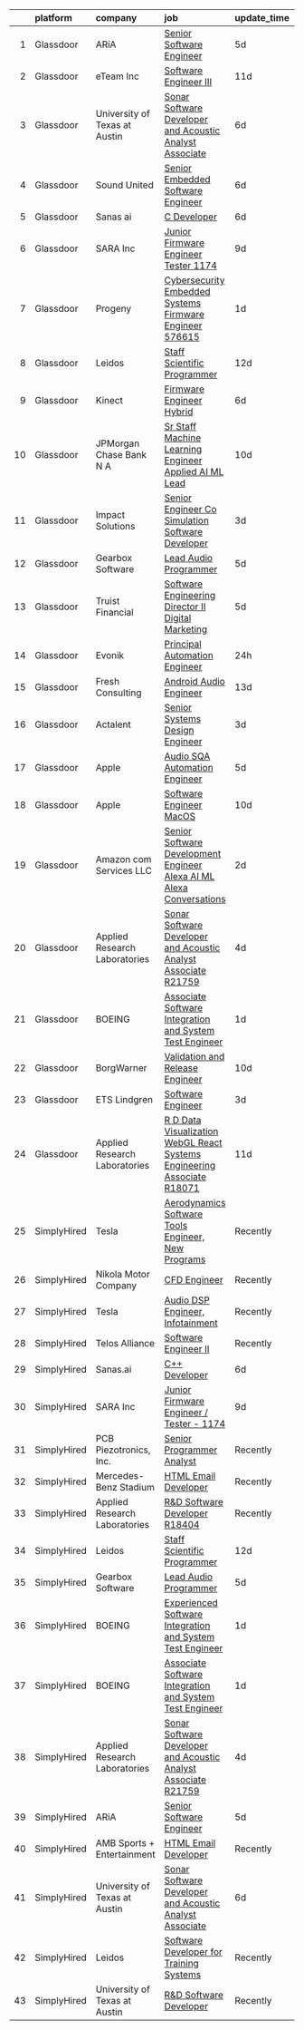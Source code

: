 

|    | platform    | company                       | job                                                                                                                                                                                                                                                                                                                                                                                                                                                                                                                                                                                                                                                                                                                                                                                                                                                                                                                                                                                                                                                                                                                                                                                                                                                                                                                                                                             | update_time   | location                |
|---:|:------------|:------------------------------|:--------------------------------------------------------------------------------------------------------------------------------------------------------------------------------------------------------------------------------------------------------------------------------------------------------------------------------------------------------------------------------------------------------------------------------------------------------------------------------------------------------------------------------------------------------------------------------------------------------------------------------------------------------------------------------------------------------------------------------------------------------------------------------------------------------------------------------------------------------------------------------------------------------------------------------------------------------------------------------------------------------------------------------------------------------------------------------------------------------------------------------------------------------------------------------------------------------------------------------------------------------------------------------------------------------------------------------------------------------------------------------|:--------------|:------------------------|
|  1 | Glassdoor   | ARiA                          | [Senior Software Engineer](https://www.glassdoor.com/partner/jobListing.htm?pos=102&ao=1110586&s=58&guid=00000182c985da18816a7f5a89289b89&src=GD_JOB_AD&t=SR&vt=w&ea=1&cs=1_f5ddc51f&cb=1661238369100&jobListingId=1008076713969&cpc=BAB9AA3F436D8911&jrtk=3-0-1gb4obmi1jrp0801-1gb4obmilgagk800-a2788589c076f59c--6NYlbfkN0ACu_hgM4mYOpGjE6TXudS1eLEYdlotK5aSiNrSIRlNjkkh_z-L-is4x54yXDm2KRsb-mtVs3lKT5u3SJdqLqnwYoxrpCimy5LFfZyt9ttTGVU61pPJmUA1KW-g9Q9gKF2IYCC3xiHVVy9PrVBjM_QDYyjIcjrjj_Ylt-4VwcdsEXVk_3IGctwleoMyUsUDh3uv-Jdf0SQfu386vqDmDOsxg8bOx923RgapK7OAC191psl-DgKbo3ecZ2qqtoK9Oq02XD9mdptE1DBq2HOusTmEXMcBa_7PQY2ISUpMmAMaL6Jiwte9sqFM2paj3_LdSgjx3HUofocLb3WWuRVl6RX4ISGG2T-GbbE6QPP0ulFsbAYYAeQUIhXA3unOSa2hap2r3Ce8OqlyWmVz0ggbx1xD-HrLRcCCzJTnO2LspNLIgEqQLcZCXuN_38HRJyRBZWyXmwsRLihSoVyRjMqfhy7sp5N_MmLl1EmIgcdDOj3uXQ90bLYyLGOaIwYNHzl2NceirvufFlnRbQ%3D%3D)                                                                                                                                                                                                                                                                                                                                                                                                                                                                                                 | 5d            | Seattle, WA             |
|  2 | Glassdoor   | eTeam Inc                     | [Software Engineer III](https://www.glassdoor.com/partner/jobListing.htm?pos=116&ao=1136043&s=58&guid=00000182c985da18816a7f5a89289b89&src=GD_JOB_AD&t=SR&vt=w&cs=1_a17b8267&cb=1661238369105&jobListingId=1008067476907&jrtk=3-0-1gb4obmi1jrp0801-1gb4obmilgagk800-76156044c42b91c6-)                                                                                                                                                                                                                                                                                                                                                                                                                                                                                                                                                                                                                                                                                                                                                                                                                                                                                                                                                                                                                                                                                          | 11d           | Redmond, WA             |
|  3 | Glassdoor   | University of Texas at Austin | [Sonar Software Developer and Acoustic Analyst Associate](https://www.glassdoor.com/partner/jobListing.htm?pos=107&ao=1136043&s=58&guid=00000182c985da18816a7f5a89289b89&src=GD_JOB_AD&t=SR&vt=w&cs=1_bb918778&cb=1661238369104&jobListingId=1008073636533&jrtk=3-0-1gb4obmi1jrp0801-1gb4obmilgagk800-557bf31c862cf06c-)                                                                                                                                                                                                                                                                                                                                                                                                                                                                                                                                                                                                                                                                                                                                                                                                                                                                                                                                                                                                                                                        | 6d            | Austin, TX              |
|  4 | Glassdoor   | Sound United                  | [Senior Embedded Software Engineer](https://www.glassdoor.com/partner/jobListing.htm?pos=119&ao=1136043&s=58&guid=00000182c985da18816a7f5a89289b89&src=GD_JOB_AD&t=SR&vt=w&ea=1&cs=1_9ab46fc2&cb=1661238369105&jobListingId=1008074260185&jrtk=3-0-1gb4obmi1jrp0801-1gb4obmilgagk800-dd7cd970e5418278-)                                                                                                                                                                                                                                                                                                                                                                                                                                                                                                                                                                                                                                                                                                                                                                                                                                                                                                                                                                                                                                                                         | 6d            | Carlsbad, CA            |
|  5 | Glassdoor   | Sanas ai                      | [C   Developer](https://www.glassdoor.com/partner/jobListing.htm?pos=109&ao=1136043&s=58&guid=00000182c985da18816a7f5a89289b89&src=GD_JOB_AD&t=SR&vt=w&ea=1&cs=1_4aba78d7&cb=1661238369104&jobListingId=1008074411728&jrtk=3-0-1gb4obmi1jrp0801-1gb4obmilgagk800-563477269a9ebbed-)                                                                                                                                                                                                                                                                                                                                                                                                                                                                                                                                                                                                                                                                                                                                                                                                                                                                                                                                                                                                                                                                                             | 6d            | Remote                  |
|  6 | Glassdoor   | SARA Inc                      | [Junior Firmware Engineer   Tester   1174](https://www.glassdoor.com/partner/jobListing.htm?pos=110&ao=1136043&s=58&guid=00000182c985da18816a7f5a89289b89&src=GD_JOB_AD&t=SR&vt=w&ea=1&cs=1_b946e206&cb=1661238369104&jobListingId=1008069954036&jrtk=3-0-1gb4obmi1jrp0801-1gb4obmilgagk800-64dfa2a4b43075ce-)                                                                                                                                                                                                                                                                                                                                                                                                                                                                                                                                                                                                                                                                                                                                                                                                                                                                                                                                                                                                                                                                  | 9d            | Colorado Springs, CO    |
|  7 | Glassdoor   | Progeny                       | [Cybersecurity Embedded Systems Firmware Engineer  576615 ](https://www.glassdoor.com/partner/jobListing.htm?pos=115&ao=1136043&s=58&guid=00000182c985da18816a7f5a89289b89&src=GD_JOB_AD&t=SR&vt=w&cs=1_98273ff9&cb=1661238369105&jobListingId=1008084335081&jrtk=3-0-1gb4obmi1jrp0801-1gb4obmilgagk800-f26ff092426987d8-)                                                                                                                                                                                                                                                                                                                                                                                                                                                                                                                                                                                                                                                                                                                                                                                                                                                                                                                                                                                                                                                      | 1d            | Manassas, VA            |
|  8 | Glassdoor   | Leidos                        | [Staff Scientific Programmer](https://www.glassdoor.com/partner/jobListing.htm?pos=103&ao=1110586&s=58&guid=00000182c985da18816a7f5a89289b89&src=GD_JOB_AD&t=SR&vt=w&cs=1_313a253a&cb=1661238369102&jobListingId=1008066059719&cpc=BAEB662971763A76&jrtk=3-0-1gb4obmi1jrp0801-1gb4obmilgagk800-f01aa690faf0e7e3--6NYlbfkN0CZUO70VSdYKA8PR3jfrSh5ljhqJhfDt0PzQCMubt8cRihWbmqO_-Ccw6DGinMZCyJt_YKR6V0vctQ24BFiRPZI5zdu9Yv7_EMhU6GOGyTXAFkmAa8ToMlARIfTe6S5TxMnLyUt2FJ5uLTzFOZIQiwK105pd0wNynFLQtgWh5Iiz6P4Q2NPq-eP6rkLj6f4qyIdaPh0SziO1gY10tti4n7V1q2vdSkJ8o77P-qFQcUe1frcu3vvOyyIdM2i3XFggQFm8Me_DWRczrqiVSdDjMuDfJ45_9HU6fUPHsVAzuRulQNsnTWnbHyvMI-M63WvmJPMbwviaCX_ggWM8N3LOvxmR_kH8s8TneurXhccecBlulDAfQMVtaQMllmDCjF9UCSmkw7G3FP5tt86MKhBaa3Hz3XVCiRhgwJcYNq2qFD3k92wuWHHjs7tK2SLnhiX2h0TuTzUBrc_EVZMFeEAzVfDD1CrjneKST3JVjxQ32WgyGt5EkRoloVA9nRHUQswKUtKolNcEO0LUs3ao7Euwbs4s_9fxGoyZAM71MxIfh2ZtYyflhXdVRErnNxzTHnBbWs1LJO0Dxdv1TfHelJ1LMMDWyJkrGaCUuUahvTQ0F0KSG8gPqmorNjImo8Wwub3bfw%3D)                                                                                                                                                                                                                                                                                                                                                                                 | 12d           | Bethesda, MD            |
|  9 | Glassdoor   | Kinect                        | [Firmware Engineer  Hybrid ](https://www.glassdoor.com/partner/jobListing.htm?pos=117&ao=1136043&s=58&guid=00000182c985da18816a7f5a89289b89&src=GD_JOB_AD&t=SR&vt=w&cs=1_a876464f&cb=1661238369105&jobListingId=1008074388877&jrtk=3-0-1gb4obmi1jrp0801-1gb4obmilgagk800-103bcc3f42df94fd-)                                                                                                                                                                                                                                                                                                                                                                                                                                                                                                                                                                                                                                                                                                                                                                                                                                                                                                                                                                                                                                                                                     | 6d            | Torrance, CA            |
| 10 | Glassdoor   | JPMorgan Chase Bank  N A      | [Sr  Staff Machine Learning Engineer   Applied AI ML Lead](https://www.glassdoor.com/partner/jobListing.htm?pos=122&ao=1136043&s=58&guid=00000182c985da18816a7f5a89289b89&src=GD_JOB_AD&t=SR&vt=w&cs=1_6d060900&cb=1661238369105&jobListingId=1008069501974&jrtk=3-0-1gb4obmi1jrp0801-1gb4obmilgagk800-ddf042cae399db77-)                                                                                                                                                                                                                                                                                                                                                                                                                                                                                                                                                                                                                                                                                                                                                                                                                                                                                                                                                                                                                                                       | 10d           | Palo Alto, CA           |
| 11 | Glassdoor   | Impact Solutions              | [Senior Engineer   Co Simulation Software Developer](https://www.glassdoor.com/partner/jobListing.htm?pos=111&ao=1136043&s=58&guid=00000182c985da18816a7f5a89289b89&src=GD_JOB_AD&t=SR&vt=w&cs=1_fc2def45&cb=1661238369104&jobListingId=1008080239721&jrtk=3-0-1gb4obmi1jrp0801-1gb4obmilgagk800-236ab9176abf0beb-)                                                                                                                                                                                                                                                                                                                                                                                                                                                                                                                                                                                                                                                                                                                                                                                                                                                                                                                                                                                                                                                             | 3d            | Westmont, CA            |
| 12 | Glassdoor   | Gearbox Software              | [Lead Audio Programmer](https://www.glassdoor.com/partner/jobListing.htm?pos=113&ao=1136043&s=58&guid=00000182c985da18816a7f5a89289b89&src=GD_JOB_AD&t=SR&vt=w&ea=1&cs=1_0a8cc98f&cb=1661238369104&jobListingId=1008075670917&jrtk=3-0-1gb4obmi1jrp0801-1gb4obmilgagk800-c45f58806ecb37b3-)                                                                                                                                                                                                                                                                                                                                                                                                                                                                                                                                                                                                                                                                                                                                                                                                                                                                                                                                                                                                                                                                                     | 5d            | Frisco, TX              |
| 13 | Glassdoor   | Truist Financial              | [Software Engineering Director II  Digital Marketing](https://www.glassdoor.com/partner/jobListing.htm?pos=121&ao=1136043&s=58&guid=00000182c985da18816a7f5a89289b89&src=GD_JOB_AD&t=SR&vt=w&cs=1_1b3a864e&cb=1661238369105&jobListingId=1008075701732&jrtk=3-0-1gb4obmi1jrp0801-1gb4obmilgagk800-cfe9190ec3adce52-)                                                                                                                                                                                                                                                                                                                                                                                                                                                                                                                                                                                                                                                                                                                                                                                                                                                                                                                                                                                                                                                            | 5d            | Charlotte, NC           |
| 14 | Glassdoor   | Evonik                        | [Principal Automation Engineer](https://www.glassdoor.com/partner/jobListing.htm?pos=120&ao=1136043&s=58&guid=00000182c985da18816a7f5a89289b89&src=GD_JOB_AD&t=SR&vt=w&cs=1_46860624&cb=1661238369105&jobListingId=1008085893965&jrtk=3-0-1gb4obmi1jrp0801-1gb4obmilgagk800-4085108a0dc58fc7-)                                                                                                                                                                                                                                                                                                                                                                                                                                                                                                                                                                                                                                                                                                                                                                                                                                                                                                                                                                                                                                                                                  | 24h           | Lafayette, IN           |
| 15 | Glassdoor   | Fresh Consulting              | [Android Audio Engineer](https://www.glassdoor.com/partner/jobListing.htm?pos=118&ao=1136043&s=58&guid=00000182c985da18816a7f5a89289b89&src=GD_JOB_AD&t=SR&vt=w&cs=1_2053dc65&cb=1661238369105&jobListingId=1008062575835&jrtk=3-0-1gb4obmi1jrp0801-1gb4obmilgagk800-af52dc3770e6fc68-)                                                                                                                                                                                                                                                                                                                                                                                                                                                                                                                                                                                                                                                                                                                                                                                                                                                                                                                                                                                                                                                                                         | 13d           | Newark, NJ              |
| 16 | Glassdoor   | Actalent                      | [Senior Systems Design Engineer](https://www.glassdoor.com/partner/jobListing.htm?pos=106&ao=1110586&s=58&guid=00000182c985da18816a7f5a89289b89&src=GD_JOB_AD&t=SR&vt=w&ea=1&cs=1_88d956d0&cb=1661238369104&jobListingId=1008082154130&cpc=6FC5BA77C9A4CD78&jrtk=3-0-1gb4obmi1jrp0801-1gb4obmilgagk800-3ee935f12055bebf--6NYlbfkN0ChYVx_I3yfZ_JDY3EFoivtqvi_stwnZ_kRt8Dowt_l_d1ydueao4NE-oUleRJ4yhgNvMCovnkSLx_gOWQuw49DALTcXQHfd2nu0SMoKADl3ge4XvzDR-2QtvDjVdOH0KryGrDCG9HoAAP570T7vLdY7yZgWmZohUIyq7sGpFmNYGNYdZKlav16WNubXxMc5jQy96i0ytZoV7y7d10I7urBMRDO3jT4_X6Qmf4e_PObg_d90YYO0cvk_XnOqbF3BLx74_upJbBxOs_nNiKTe3g9z90orzwBDVuCe7FoUNDzWw-treUhC9zJuNrBX1RzEK6LNgkhNnad_NlTeG78gDgWGHmhTE2AgKaoyN92qc42_j8eSq8Gblem_i8fDQdFcbvInO4Rg0NzFch1Cu2QzeAcLF76sOGwSS3tSRS4GXlrwizUzo2Dan6Cs2lmK_iqZeSQCVeaWmhZ6TwjYEO-Am51kFkG12ru4fb7cOisqDAaUOrcAhj01yTSeT-rrXFgx3fdNRbhm_JlOwDAy8w0EQ6B1k0VkUUTj-IIAqDMn9369cNTnRWJpuzv-kzBIUkn0m-nqtuwsW-khR3xYtXl-lYjqijYVi8Ov1FP0nJ7tUlVP9wzDQGT3H-g9brx5mrMariJhRCEU0HmoMM9iuwoJuvJid40XI8OBa4LLpatPw7Rk2FnmG3j1Upz_CU5xUGGHnQSEnVJyaEhZuESaM92eHlQc7hTFtgqxNaA58_LOixg97Y4JbQq3QkQG-EDHlq3xyJd_B-mKirLsuPyM28phV4DZ1bU0cFiU5ACkdoU_NfUSZvVzWOGz5OuyqfCWEb68c6xLtxk_D8Tn0dKv3GHNHKGzP8WRDe1tSmVwUfwLuLW8jqaC54UMnTC9l6j13gqO3sT7Tv0ZdaCZ7iYQEmhSlAzpcdJm2iq68yq0OUOdovLCj29IFf3jsqK7zErR2Qbfv4z-zO1hlcKgQVUBmF9Oi0lqUcvu_I8Xnw%3D)         | 3d            | Eden Prairie, MN        |
| 17 | Glassdoor   | Apple                         | [Audio SQA Automation Engineer](https://www.glassdoor.com/partner/jobListing.htm?pos=104&ao=1110586&s=58&guid=00000182c985da18816a7f5a89289b89&src=GD_JOB_AD&t=SR&vt=w&cs=1_9b55f1cb&cb=1661238369103&jobListingId=1008077467954&cpc=9908D8D4413DBB8A&jrtk=3-0-1gb4obmi1jrp0801-1gb4obmilgagk800-94617c2e69ccdb85--6NYlbfkN0BvKrLyj5gPmtZO9T8euul8TCxuuKNOtzRJOomxnwSEodTz2Bc-sPZlO_uSwsktAehyhpH_b5XB4pQ4gJl8xJEpeo_T0qhVb60qZO6qO2cVHeb-hgs3ByKEdTSig5N3fdwrJdCZ8YXDt79ItF1Z4g5r62mZ12-8HuupcFYBeFlKArmWD0zuxad19aJHU-zn2ARuUwizheinv1bKiuc2Gf7USdOg9USxQ5leP-DUGUFMH-YAxE3-yxD8WObdxtvHqNL6nOfigeURUlf5Au619RF9Rc4Lw4bKRyQD6P6bpqYg8B0wY5K3zfAppqXWo_taPB1WoneS9Kx1s8U-OwzNdQ-d_QtfnmsNJjTO92EYJ3ON-SuyG04sBzr-mudH8xywy0WFCIU3c0-E2JcpHXDbe0VyHkMp29p0-2h7ZwbCSz_9Gd-A1mDhXGIOf6INDSNRxC3AuN56P0e2b3rQgLC5cYTT9LnZrneEZA3P-nHoEKzFuaPt-Ir699gdL3Z_hCKI_Xa9m7U3ObSWVBean-2r3yeGICfCctM5OmKbgdjWmyQFa7x6Fv3NO9pb-YDIFhhnMbHW3a33S7k45DR2zeGP4EGg2RmZpXdRCJlJfluMeP_llZ8OxU4QoqMRAFWBO6zHPqDfTOfUBL7wjNlY1Qafie0qSilN4_e7O3Oa_OQrDZlD4AWzchinHAelSqFniNiQZo8TYWUK3x_lmCnOEDHDgeR8Fx1pkMXTWOkImFe4R-llENCtHSy_bphop5wEkMPcTz6WwxcW_4_HGE1j_fPIICPf4b_eXkUSyYX7TvJLgdNhsF3280FROZykBnMHvbu7bBP_qM76yzpvkx5VzikMv98aV0xqm7Cu9F4Q-wHCDX-Zy8zMWSSYZLLxUETwCL7VKlr2uDRkgplHH_aggOjvB-7AAfjHnMzevpPm4e_AEOjmXXKY6UZBSzbVexd5HSH-WBLKe8ZszzFcW2ZqB8hjixAGiD6r-TlbV_f-EKtRqGXivQ%3D%3D) | 5d            | Cupertino, CA           |
| 18 | Glassdoor   | Apple                         | [Software Engineer  MacOS](https://www.glassdoor.com/partner/jobListing.htm?pos=105&ao=1110586&s=58&guid=00000182c985da18816a7f5a89289b89&src=GD_JOB_AD&t=SR&vt=w&cs=1_a8057a70&cb=1661238369104&jobListingId=1008068025800&cpc=2CAED5C921A5F994&jrtk=3-0-1gb4obmi1jrp0801-1gb4obmilgagk800-ad73f583b4a29d1a--6NYlbfkN0BvKrLyj5gPmtZO9T8euul8TCxuuKNOtzRJOomxnwSEodTz2Bc-sPZlO_uSwsktAejGc-DoQJdS-PrdFq9TbnobjDQ8oeLIB-iwglNz9RqcjIRpn9Ul-TcyyDpl9ie3uhKqQR0NkVcIuCX8D5BwCeCgJvYDarahhdz6OMaJs7sc5KbcAFrXuiReAT8rLLzbfvp-SYCYYsTb6pT1zJVBAfSOVDtDfBt2JwqytbCUd5y_nDOeF8Do3mCY6hbM5Px46sPVr7Ef5r4tyqWULYq51VBFxkI6kBYmBPJ2ycJ0fQemAfwhWStIR0gQeNAxS1rxTZRoYwOfYpxVAnv0s6d4VdOYfsgUgxPHUzhYbJgx6lpX4qLYuC0PyiMNI2VtF65y8jgEXZaz9fZDzwlBYONzShE2j8CFigQ7eamYaR9wyohSU8CfubaPJchnM3xRKyILBwHYCdQ2od3gJOjjlEHyFb2nJjvL7Onewu8P9iGmeOlMtT1fBV5TEn7kVbXHfHU_EJ1i_0mIAG6TCuYGW6crn-e92Pmckf9eWZst1-JSU_q1yIm0Ojctadf_AgQQC97N6PrHCX6_voFEq6uBhVn1z-EJZMJpHjpz0-Rr4wfRrPBD_-KgYnvgG0uHEBfl_Uv_vlXh-taTP2qFdz-S4peSQimWwmRMke2ca9ZD0GztedaLvcSm1-1eB8xUlTqHwwu73oNS1zL2dAvOQ-Hxrgaa5DNKsRThvmLERtmAyEk6WsvtzmJSsZ0Esczi5WSKq9hk8AsOC_Y8KV_Y3V2O5zn9ZPiCmrOWSebzW4g6flAYZBwBwIM3DEWBMIhbta37zOncQAtK_bfc35HkJWdzcxuPTG7i0sFZZg0iCb9diBOidy7fjGvvAur6n6j6aXaYYo87Bnonzir681ujbuHsorkQyVTPm6lT96pcHo7O-nVtAfoiJXmsH7gf4XC1hEuh2Mjc9r_QoDnNyoW5wQ%3D%3D)                                      | 10d           | Cupertino, CA           |
| 19 | Glassdoor   | Amazon com Services LLC       | [Senior Software Development Engineer   Alexa AI ML  Alexa Conversations](https://www.glassdoor.com/partner/jobListing.htm?pos=123&ao=1136043&s=58&guid=00000182c985da18816a7f5a89289b89&src=GD_JOB_AD&t=SR&vt=w&cs=1_c6bd558e&cb=1661238369105&jobListingId=1008082335885&jrtk=3-0-1gb4obmi1jrp0801-1gb4obmilgagk800-c6085463f819543b-)                                                                                                                                                                                                                                                                                                                                                                                                                                                                                                                                                                                                                                                                                                                                                                                                                                                                                                                                                                                                                                        | 2d            | Manhattan Beach, CA     |
| 20 | Glassdoor   | Applied Research Laboratories | [Sonar Software Developer and Acoustic Analyst Associate R21759](https://www.glassdoor.com/partner/jobListing.htm?pos=108&ao=1136043&s=58&guid=00000182c985da18816a7f5a89289b89&src=GD_JOB_AD&t=SR&vt=w&ea=1&cs=1_f599eb15&cb=1661238369104&jobListingId=1008079563887&jrtk=3-0-1gb4obmi1jrp0801-1gb4obmilgagk800-76040ab509fd8174-)                                                                                                                                                                                                                                                                                                                                                                                                                                                                                                                                                                                                                                                                                                                                                                                                                                                                                                                                                                                                                                            | 4d            | Austin, TX              |
| 21 | Glassdoor   | BOEING                        | [Associate Software Integration and System Test Engineer](https://www.glassdoor.com/partner/jobListing.htm?pos=101&ao=1110586&s=58&guid=00000182c985da18816a7f5a89289b89&src=GD_JOB_AD&t=SR&vt=w&cs=1_acd4ec40&cb=1661238369098&jobListingId=1008084024147&cpc=0C1A14C72F2C651E&jrtk=3-0-1gb4obmi1jrp0801-1gb4obmilgagk800-c4b89f33ff81cebd--6NYlbfkN0BddK4H-tsabPiX3BvkwhvbvP4OkLNzlRX6egXJy9Hb11ERhvpR4KXHiogI9i6BJrmL9mCIctI3OI8xezpdRKckdD8NP5ULW-lCU7ofa3mSuKC4tXuB8e_eD0NxW0m06YHN7aby12DNC2j7TKq8g8ZXg-_DLN_30hOAO_pWvRt3hpoCNZJZhs6qcLXKPkMj7U_lrvrUCDx-Ak-IHyLSmkQgmVzAJwxtTUyz-7ek0bIQNfBiz-ArCtt9R4hTo78QmqvJ4gsoJkVEgCxsATS5rA4maOZv5LDnJJ4DrNn376ZKvAYGpaBJqGMBWeHArUxYy8Q7BIhIU1O4kIXbzXjaYyubLLSI6uH6lK9_Dl2iQK8Y_d61l9RwlU4c5lGy3YNo633vhFSAE0MK0t_rPNdQB4UW76ZbU0lietwQYDvBls3Xa460utWI5qr7d4lcz7potGI%3D)                                                                                                                                                                                                                                                                                                                                                                                                                                                                                                                                                     | 1d            | Kent, WA                |
| 22 | Glassdoor   | BorgWarner                    | [Validation and Release Engineer](https://www.glassdoor.com/partner/jobListing.htm?pos=124&ao=1136043&s=58&guid=00000182c985da18816a7f5a89289b89&src=GD_JOB_AD&t=SR&vt=w&cs=1_bf4d654d&cb=1661238369105&jobListingId=1008068178685&jrtk=3-0-1gb4obmi1jrp0801-1gb4obmilgagk800-6d8564b69b8b1c54-)                                                                                                                                                                                                                                                                                                                                                                                                                                                                                                                                                                                                                                                                                                                                                                                                                                                                                                                                                                                                                                                                                | 10d           | Arden, NC               |
| 23 | Glassdoor   | ETS Lindgren                  | [Software Engineer](https://www.glassdoor.com/partner/jobListing.htm?pos=112&ao=1136043&s=58&guid=00000182c985da18816a7f5a89289b89&src=GD_JOB_AD&t=SR&vt=w&ea=1&cs=1_4ae18dd6&cb=1661238369104&jobListingId=1008081620614&jrtk=3-0-1gb4obmi1jrp0801-1gb4obmilgagk800-56a5d2f761984c64-)                                                                                                                                                                                                                                                                                                                                                                                                                                                                                                                                                                                                                                                                                                                                                                                                                                                                                                                                                                                                                                                                                         | 3d            | Cedar Park, TX          |
| 24 | Glassdoor   | Applied Research Laboratories | [R D Data Visualization WebGL React Systems Engineering Associate R18071](https://www.glassdoor.com/partner/jobListing.htm?pos=114&ao=1136043&s=58&guid=00000182c985da18816a7f5a89289b89&src=GD_JOB_AD&t=SR&vt=w&ea=1&cs=1_888a01f0&cb=1661238369104&jobListingId=1008067389950&jrtk=3-0-1gb4obmi1jrp0801-1gb4obmilgagk800-be1df7a43717da83-)                                                                                                                                                                                                                                                                                                                                                                                                                                                                                                                                                                                                                                                                                                                                                                                                                                                                                                                                                                                                                                   | 11d           | Austin, TX              |
| 25 | SimplyHired | Tesla                         | [Aerodynamics Software Tools Engineer, New Programs](https://www.simplyhired.com/job/zO8gcthxFQqgNmwD9bdYUrhRy13Ovr3XTHhU0ibGJoZo7L7tcfLxOw?q=acoustic+developer)                                                                                                                                                                                                                                                                                                                                                                                                                                                                                                                                                                                                                                                                                                                                                                                                                                                                                                                                                                                                                                                                                                                                                                                                               | Recently      | Hawthorne, CA           |
| 26 | SimplyHired | Nikola Motor Company          | [CFD Engineer](https://www.simplyhired.com/job/8O_vLJhRRlD4vsgrsOj1OCFlQvaJtwq2skAHr9-dl7-aTFU-x0Bf7A?q=acoustic+developer)                                                                                                                                                                                                                                                                                                                                                                                                                                                                                                                                                                                                                                                                                                                                                                                                                                                                                                                                                                                                                                                                                                                                                                                                                                                     | Recently      | Phoenix, AZ             |
| 27 | SimplyHired | Tesla                         | [Audio DSP Engineer, Infotainment](https://www.simplyhired.com/job/TCu5dfyQ5a2i0gok_RJeBsz7z7UEdN-bb8A7kWTNNXGdZ-z-ZTi9pQ?q=acoustic+developer)                                                                                                                                                                                                                                                                                                                                                                                                                                                                                                                                                                                                                                                                                                                                                                                                                                                                                                                                                                                                                                                                                                                                                                                                                                 | Recently      | Palo Alto, CA           |
| 28 | SimplyHired | Telos Alliance                | [Software Engineer II](https://www.simplyhired.com/job/kZV61agVwkyatDwMDME2qzHjMH0qxJ0TKghEY8Q5euA1eovU2CLQnQ?q=acoustic+developer)                                                                                                                                                                                                                                                                                                                                                                                                                                                                                                                                                                                                                                                                                                                                                                                                                                                                                                                                                                                                                                                                                                                                                                                                                                             | Recently      | United States           |
| 29 | SimplyHired | Sanas.ai                      | [C++ Developer](https://www.simplyhired.com/job/OfOrk2GK8qtkXIcNYByn2PuJplYGhQ13uZQ6Ml5U-ypgUB5Y4bvF1Q?q=acoustic+developer)                                                                                                                                                                                                                                                                                                                                                                                                                                                                                                                                                                                                                                                                                                                                                                                                                                                                                                                                                                                                                                                                                                                                                                                                                                                    | 6d            | Remote                  |
| 30 | SimplyHired | SARA Inc                      | [Junior Firmware Engineer / Tester - 1174](https://www.simplyhired.com/job/Ewvlq-O8OrVgZoWDIhL274Lu0w75ObFRgVcw_yw6TUCyM1_tzlDW7g?q=acoustic+developer)                                                                                                                                                                                                                                                                                                                                                                                                                                                                                                                                                                                                                                                                                                                                                                                                                                                                                                                                                                                                                                                                                                                                                                                                                         | 9d            | Colorado Springs, CO    |
| 31 | SimplyHired | PCB Piezotronics, Inc.        | [Senior Programmer Analyst](https://www.simplyhired.com/job/eQBYwWiHkxugufpP5RasTROUJ8GSCTQyB7il0JPt8M58snoQJ9LUjQ?q=acoustic+developer)                                                                                                                                                                                                                                                                                                                                                                                                                                                                                                                                                                                                                                                                                                                                                                                                                                                                                                                                                                                                                                                                                                                                                                                                                                        | Recently      | Depew, NY               |
| 32 | SimplyHired | Mercedes-Benz Stadium         | [HTML Email Developer](https://www.simplyhired.com/job/fY2w_fRRswCzqrXijLXSH2JBF89JdcDfj5Fo0QCk3zhuXbCXVpOY3w?q=acoustic+developer)                                                                                                                                                                                                                                                                                                                                                                                                                                                                                                                                                                                                                                                                                                                                                                                                                                                                                                                                                                                                                                                                                                                                                                                                                                             | Recently      | Atlanta, GA             |
| 33 | SimplyHired | Applied Research Laboratories | [R&D Software Developer R18404](https://www.simplyhired.com/job/iYsUoC4YVp2iNY6b_JtpfN9L4H2iAgnSxyEYjA8MjR38__eDQ3Tw0g?q=acoustic+developer)                                                                                                                                                                                                                                                                                                                                                                                                                                                                                                                                                                                                                                                                                                                                                                                                                                                                                                                                                                                                                                                                                                                                                                                                                                    | Recently      | Austin, TX              |
| 34 | SimplyHired | Leidos                        | [Staff Scientific Programmer](https://www.simplyhired.com/job/GNbhlB7-Uc2eQlyNGjE87jjN9fhs_0AC_FMmdKmdJzhKOfWyK-2yuA?q=acoustic+developer)                                                                                                                                                                                                                                                                                                                                                                                                                                                                                                                                                                                                                                                                                                                                                                                                                                                                                                                                                                                                                                                                                                                                                                                                                                      | 12d           | Bethesda, MD            |
| 35 | SimplyHired | Gearbox Software              | [Lead Audio Programmer](https://www.simplyhired.com/job/UcxdBgYOrl4gkZowzuJK0Ze5eFtlDbOLgg4XQn9Q4ocpecIHLcbiWA?q=acoustic+developer)                                                                                                                                                                                                                                                                                                                                                                                                                                                                                                                                                                                                                                                                                                                                                                                                                                                                                                                                                                                                                                                                                                                                                                                                                                            | 5d            | Frisco, TX              |
| 36 | SimplyHired | BOEING                        | [Experienced Software Integration and System Test Engineer](https://www.simplyhired.com/job/81RCjCFTdiam02q0Yz4a-hGxctcQoUs24mBtbdMbwGkimZYQ0pDSvw?q=acoustic+developer)                                                                                                                                                                                                                                                                                                                                                                                                                                                                                                                                                                                                                                                                                                                                                                                                                                                                                                                                                                                                                                                                                                                                                                                                        | 1d            | Kent, WA                |
| 37 | SimplyHired | BOEING                        | [Associate Software Integration and System Test Engineer](https://www.simplyhired.com/job/tQmF_AuIO7c5AQO_cfcEZLfijHW2O97uD6rx3cbbBG-7niTM6RQccQ?q=acoustic+developer)                                                                                                                                                                                                                                                                                                                                                                                                                                                                                                                                                                                                                                                                                                                                                                                                                                                                                                                                                                                                                                                                                                                                                                                                          | 1d            | Kent, WA                |
| 38 | SimplyHired | Applied Research Laboratories | [Sonar Software Developer and Acoustic Analyst Associate R21759](https://www.simplyhired.com/job/Kjonhx6rqotT16KInNpdD1g1AD-YHGpBOYmlTLUpOzjO1-0c3CDpJg?q=acoustic+developer)                                                                                                                                                                                                                                                                                                                                                                                                                                                                                                                                                                                                                                                                                                                                                                                                                                                                                                                                                                                                                                                                                                                                                                                                   | 4d            | Austin, TX              |
| 39 | SimplyHired | ARiA                          | [Senior Software Engineer](https://www.simplyhired.com/job/nLTp9B2ocRF6e4eFN1AzCnXwfDTcWdLcEwzGQY7kkjH0ntRfmfX2dw?q=acoustic+developer)                                                                                                                                                                                                                                                                                                                                                                                                                                                                                                                                                                                                                                                                                                                                                                                                                                                                                                                                                                                                                                                                                                                                                                                                                                         | 5d            | Seattle, WA +1 location |
| 40 | SimplyHired | AMB Sports + Entertainment    | [HTML Email Developer](https://www.simplyhired.com/job/8aucyu25m1bkD30zy41bgoyS9AlU-Tfui9uZYPavFSXfKM1gpraC8g?q=acoustic+developer)                                                                                                                                                                                                                                                                                                                                                                                                                                                                                                                                                                                                                                                                                                                                                                                                                                                                                                                                                                                                                                                                                                                                                                                                                                             | Recently      | Atlanta, GA             |
| 41 | SimplyHired | University of Texas at Austin | [Sonar Software Developer and Acoustic Analyst Associate](https://www.simplyhired.com/job/G6MGPKPgcpavQ_-zy-lkoVJ1WVl1gKkEFvxcG1plaIkhkbEhWdhHOA?q=acoustic+developer)                                                                                                                                                                                                                                                                                                                                                                                                                                                                                                                                                                                                                                                                                                                                                                                                                                                                                                                                                                                                                                                                                                                                                                                                          | 6d            | Austin, TX              |
| 42 | SimplyHired | Leidos                        | [Software Developer for Training Systems](https://www.simplyhired.com/job/bkZMqLcMEW3WoKMF4vv5LTlDXVzHoXRsF35WIS_tZNhHme0iBV-Cow?q=acoustic+developer)                                                                                                                                                                                                                                                                                                                                                                                                                                                                                                                                                                                                                                                                                                                                                                                                                                                                                                                                                                                                                                                                                                                                                                                                                          | Recently      | Bethesda, MD            |
| 43 | SimplyHired | University of Texas at Austin | [R&D Software Developer](https://www.simplyhired.com/job/vqHuy_oZJgXYZ1HSMIdDPj22ukbWjaDArX3G_rEkMwPmFtnM5JtubQ?q=acoustic+developer)                                                                                                                                                                                                                                                                                                                                                                                                                                                                                                                                                                                                                                                                                                                                                                                                                                                                                                                                                                                                                                                                                                                                                                                                                                           | Recently      | Austin, TX              |
